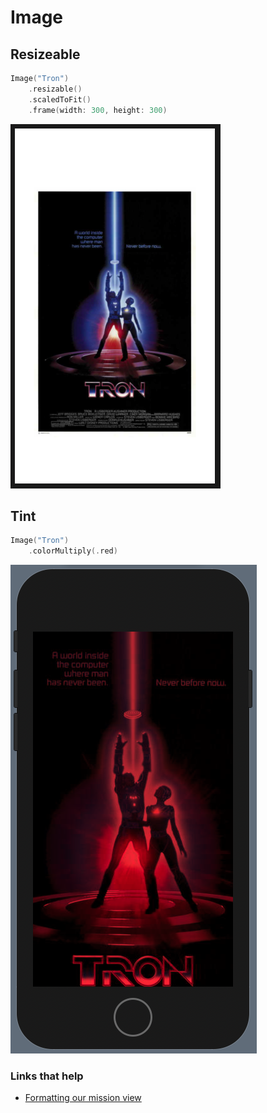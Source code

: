# Image

## Resizeable

```swift
Image("Tron")
    .resizable()
    .scaledToFit()
    .frame(width: 300, height: 300)
```

![](images/1.png)

## Tint

```swift
Image("Tron")
    .colorMultiply(.red)
```

![](images/2.png)

### Links that help

- [Formatting our mission view](https://www.hackingwithswift.com/books/ios-swiftui/formatting-our-mission-view)
